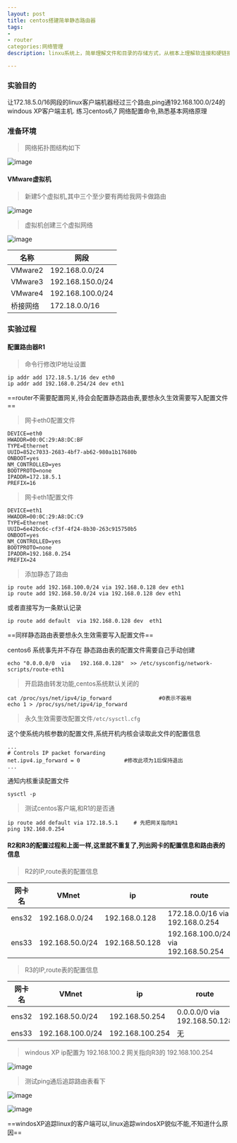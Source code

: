 ```yaml
---
layout: post
title: centos搭建简单静态路由器
tags: 
-
- router 
categories:网络管理 
description: linxu系统上，简单理解文件和目录的存储方式，从根本上理解软连接和硬链接

---
```

### 实验目的
让172.18.5.0/16网段的linux客户端机器经过三个路由,ping通192.168.100.0/24的windous XP客户端主机.
练习centos6,7 网络配置命令,熟悉基本网络原理

<!-- more -->

### 准备环境

> 网络拓扑图结构如下

![image](http://47.91.157.219/images/router.png)


#### VMware虚拟机 

> 新建5个虚拟机,其中三个至少要有两给我网卡做路由

![image](http://47.91.157.219/images/vm1.png)

> 虚拟机创建三个虚拟网络

![image](http://47.91.157.219/images/vm2.png)


名称 | 网段
---|---
VMware2 | 192.168.0.0/24
VMware3 | 192.168.150.0/24
VMware4 | 192.168.100.0/24
桥接网络| 172.18.0.0/16

### 实验过程

####  配置路由器R1

> 命令行修改IP地址设置


```
ip addr add 172.18.5.1/16 dev eth0
ip addr add 192.168.0.254/24 dev eth1
```
==router不需要配置网关,待会会配置静态路由表,要想永久生效需要写入配置文件==

> 网卡eth0配置文件   

```
DEVICE=eth0
HWADDR=00:0C:29:A8:DC:BF
TYPE=Ethernet
UUID=852c7033-2683-4bf7-ab62-980a1b17680b
ONBOOT=yes
NM_CONTROLLED=yes
BOOTPROTO=none
IPADDR=172.18.5.1
PREFIX=16

```
> 网卡eth1配置文件


```
DEVICE=eth1
HWADDR=00:0C:29:A8:DC:C9
TYPE=Ethernet
UUID=6e42bc6c-cf3f-4f24-8b30-263c915750b5
ONBOOT=yes
NM_CONTROLLED=yes
BOOTPROTO=none
IPADDR=192.168.0.254
PREFIX=24

```
> 添加静态了路由


```
ip route add 192.168.100.0/24 via 192.168.0.128 dev eth1
ip route add 192.168.50.0/24 via 192.168.0.128 dev eth1
```
或者直接写为一条默认记录

```
ip route add default  via 192.168.0.128 dev  eth1
```

==同样静态路由表要想永久生效需要写入配置文件==

centos6 系统事先并不存在 静态路由表的配置文件需要自己手动创建


```
echo "0.0.0.0/0  via   192.168.0.128"  >> /etc/sysconfig/network-scripts/route-eth1
```

> 开启路由转发功能,centos系统默认关闭的


```
cat /proc/sys/net/ipv4/ip_forward               #0表示不器用
echo 1 > /proc/sys/net/ipv4/ip_forward
```
> 永久生效需要改配置文件`/etc/sysctl.cfg`
    
这个使系统内核参数的配置文件,系统开机内核会读取此文件的配置信息


```
...
# Controls IP packet forwarding
net.ipv4.ip_forward = 0              #修改此项为1后保持退出
...
```

通知内核重读配置文件

```
sysctl -p
```

> 测试centos客户端,和R1的是否通


```
ip route add default via 172.18.5.1     # 先把网关指向R1
ping 192.168.0.254
```

#### R2和R3的配置过程和上面一样,这里就不重复了,列出网卡的配置信息和路由表的信息

> R2的IP,route表的配置信息


网卡名 | VMnet | ip | route
---|---|---|---
ens32 | 192.168.0.0/24 |192.168.0.128| 172.18.0.0/16 via 192.168.0.254
ens33 | 192.168.50.0/24| 192.168.50.128|192.168.100.0/24 via 192.168.50.254

> R3的IP,route表的配置信息

网卡名 | VMnet | ip | route
---|---|---|---
ens32 | 192.168.50.0/24 |192.168.50.254| 0.0.0.0/0 via 192.168.50.128
ens33 | 192.168.100.0/24| 192.168.100.254| 无


> windous XP ip配置为 192.168.100.2  网关指向R3的 192.168.100.254

![image](http://47.91.157.219/images/xp.png)

> 测试ping通后追踪路由表看下

![image](http://47.91.157.219/images/xp.route.png)

![image](http://47.91.157.219/images/linux.route.png)

==windosXP追踪linux的客户端可以,linux追踪windosXP貌似不能,不知道什么原因==



